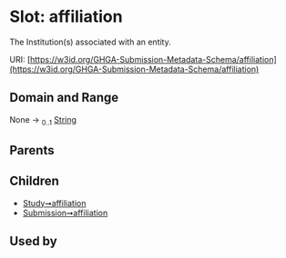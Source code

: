 
# Slot: affiliation


The Institution(s) associated with an entity.

URI: [https://w3id.org/GHGA-Submission-Metadata-Schema/affiliation](https://w3id.org/GHGA-Submission-Metadata-Schema/affiliation)


## Domain and Range

None &#8594;  <sub>0..1</sub> [String](types/String.md)

## Parents


## Children

 *  [Study➞affiliation](Study_affiliation.md)
 *  [Submission➞affiliation](Submission_affiliation.md)

## Used by

